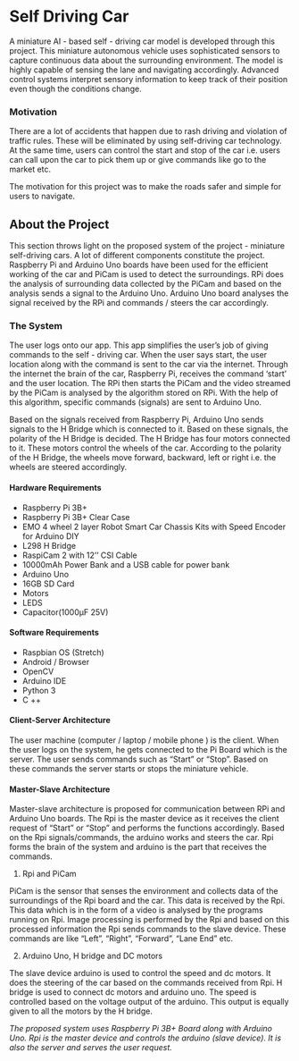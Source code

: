 # Self Driving Car
A miniature AI - based self - driving car model is developed through this project. This miniature autonomous vehicle uses sophisticated sensors to capture continuous data about the surrounding environment. The model is highly capable of sensing the lane and navigating accordingly. Advanced control systems interpret sensory information to keep track of  their position even though the conditions change.

### Motivation
There are a lot of accidents that happen due to rash driving and violation of traffic rules. These will be eliminated by using self-driving car technology. At the same time, users can control the start and stop of the car i.e. users can call upon the car to pick them up or give commands like go to the market etc. 

The motivation for this project was to make the roads safer and simple for users to navigate.

## About the Project
This section throws light on the proposed system of the project - miniature self-driving cars. A lot of different components constitute the project. Raspberry Pi and Arduino Uno boards have been used for the efficient working of the car and PiCam is used to detect the surroundings. RPi does the analysis of surrounding data collected by the PiCam and based on the analysis sends a signal to the Arduino Uno. Arduino Uno board analyses the signal received by the RPi and commands / steers the car accordingly. 

### The System
The user logs onto our app. This app simplifies the user’s job of giving commands to the self - driving car. When the user says start, the user location along with the command is sent to the car via the internet.
Through the internet the brain of the car, Raspberry Pi, receives the command ‘start’ and the user location. The RPi then starts the PiCam and the video streamed by the PiCam is analysed by the algorithm stored on RPi. With the help of this algorithm, specific commands (signals) are sent to Arduino Uno.

Based on the signals received from Raspberry Pi, Arduino Uno sends signals to the H Bridge which is connected to it. Based on these signals, the polarity of the H Bridge is decided. The H Bridge has four motors connected to it. These motors control the wheels of the car. According to the polarity of the H Bridge, the wheels move forward, backward, left or right i.e. the wheels are steered accordingly.

#### Hardware Requirements
* Raspberry Pi 3B+
* Raspberry Pi 3B+ Clear Case
* EMO 4 wheel 2 layer Robot Smart Car Chassis Kits with Speed Encoder for Arduino DIY
* L298 H Bridge
* RaspiCam 2 with 12’’ CSI Cable 
* 10000mAh Power Bank and a USB cable for power bank
* Arduino Uno
* 16GB SD Card
* Motors
* LEDS
* Capacitor(1000µF 25V)

#### Software Requirements
* Raspbian OS (Stretch)
* Android / Browser
* OpenCV
* Arduino IDE
* Python 3
* C ++

#### Client-Server Architecture
The user machine (computer / laptop / mobile phone ) is the client. When the user logs on the system, he gets connected to the Pi Board which is the server. The user sends commands such as “Start” or “Stop”. Based on these commands the server starts or stops the miniature vehicle.

#### Master-Slave Architecture
Master-slave architecture is proposed for communication between RPi and Arduino Uno boards. The Rpi is the master device as it receives the client request of “Start” or  “Stop” and performs the functions accordingly. Based on the Rpi signals/commands, the arduino works and steers the car. Rpi forms the brain of the system and arduino is the part that receives the commands.

1. Rpi and PiCam

PiCam is the sensor that senses the environment and collects data of the surroundings of the Rpi board and the car. This data is received by the Rpi. This data which is in the form of a video is analysed by the programs running on Rpi. Image processing is performed by the Rpi and based on this processed information the Rpi sends commands to the slave device. These commands are like “Left”, “Right”, “Forward”, “Lane End” etc.

2. Arduino Uno, H bridge and DC motors

The slave device arduino is used to control the speed and dc motors. It does the steering of the car based on the commands received from Rpi. H bridge is used to connect dc motors and arduino uno.
The speed is controlled based on the voltage output of the arduino. This output is equally given to all the motors by the H bridge.


*The proposed system uses Raspberry Pi 3B+ Board along with Arduino Uno. Rpi is the master device and controls the arduino (slave device). It is also the server and serves the user request.*
